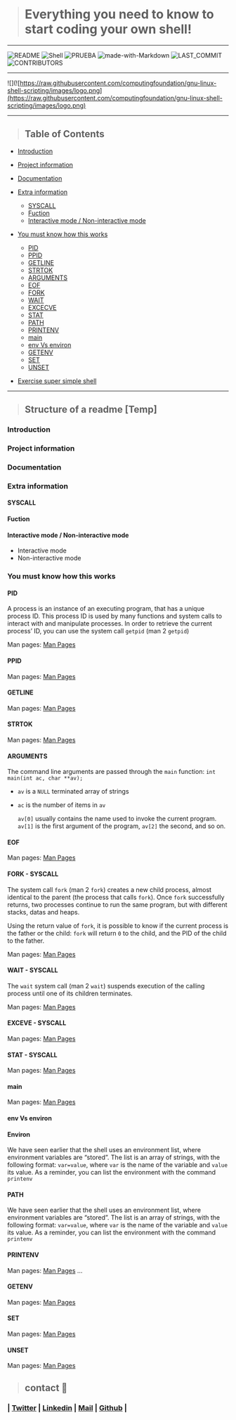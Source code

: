 > # Everything you need to know to start coding your own shell!

---

 ![README](https://img.shields.io/badge/README-OK-green.svg?colorB=00C106) ![Shell](https://img.shields.io/static/v1?label=Shell&message=Basic&color=blue) ![PRUEBA](https://img.shields.io/github/repo-size/EckoJuan/mini_shell)    ![made-with-Markdown](https://img.shields.io/badge/Made%20with-Markdown-1f425f.svg) ![LAST_COMMIT](https://img.shields.io/github/last-commit/EckoJuan/mini_shell)
![CONTRIBUTORS](https://img.shields.io/github/contributors/EckoJuan/mini_shell)

---
![](![https://raw.githubusercontent.com/computingfoundation/gnu-linux-shell-scripting/images/logo.png](https://raw.githubusercontent.com/computingfoundation/gnu-linux-shell-scripting/images/logo.png)

---

> ## Table of Contents

* [Introduction](#Introduction)
* [Project information](#Project-information)
* [Documentation](#Documentation)
* [Extra information](#Extra_information)
	* [SYSCALL](#SYSCALL)
	*  [Fuction](#Fuction)
	* [Interactive mode / Non-interactive mode](#Interactive-mode-/-Non-interactive-mode)
* [You must know how this works](#You_must_know_how_this_works)
	* [PID](#PID)
	* [PPID](#PPID)
	* [GETLINE](#GETLINE)
	 * [STRTOK](#STRTOK)
	* [ARGUMENTS](#ARGUMENTS)
	 * [EOF](#EOF)
	* [FORK](#FORK)
	* [WAIT](#WAIT)
	* [EXCECVE](#EXCEVE)
	 * [STAT](#STAT)
	* [PATH](#PATH)
	* [ PRINTENV](#PRINTENV)
	* [main](#main)
	* [env Vs environ](#env-Vs-environ)
	* [GETENV](#GETENV)
	* [SET](#SET)
	* [UNSET](#UNSET)
	

* [Exercise super simple shell](#Exercise:-super-simple-shell)

---
  

> ## Structure of a readme [Temp]
### Introduction

### Project information

### Documentation

### Extra information

#### SYSCALL

#### Fuction

#### Interactive mode / Non-interactive mode
* Interactive mode 
* Non-interactive mode

### You must know how this works

#### PID

A process is an instance of an executing program, that has a unique process ID. This process ID is used by many functions and system calls to interact with and manipulate processes. In order to retrieve the current process’ ID, you can use the system call `getpid` (man 2 `getpid`)

Man pages: [Man Pages](https://pages.github.com/)

#### PPID
Man pages: [Man Pages](https://pages.github.com/)
#### GETLINE
Man pages: [Man Pages](https://pages.github.com/)
#### STRTOK
Man pages: [Man Pages](https://pages.github.com/)
#### ARGUMENTS

The command line arguments are passed through the `main` function: `int main(int ac, char **av);`

- `av` is a `NULL` terminated array of strings

- `ac` is the number of items in `av`

  `av[0]` usually contains the name used to invoke the current program. `av[1]` is the first argument of the program, `av[2]` the second, and so on.

#### EOF
Man pages: [Man Pages](https://pages.github.com/)
#### FORK - SYSCALL

The system call `fork` (man 2 `fork`) creates a new child process, almost identical to the parent (the process that calls `fork`). Once `fork` successfully returns, two processes continue to run the same program, but with different stacks, datas and heaps.

  

Using the return value of `fork`, it is possible to know if the current process is the father or the child: `fork` will return `0` to the child, and the PID of the child to the father.

Man pages: [Man Pages](https://pages.github.com/)

#### WAIT - SYSCALL

The `wait` system call (man 2 `wait`) suspends execution of the calling process until one of its children terminates.

Man pages: [Man Pages](https://pages.github.com/)
#### EXCEVE - SYSCALL
Man pages: [Man Pages](https://pages.github.com/)
#### STAT - SYSCALL
Man pages: [Man Pages](https://pages.github.com/)



#### main
Man pages: [Man Pages](https://pages.github.com/)
#### env Vs environ

#### Environ

We have seen earlier that the shell uses an environment list, where environment variables are “stored”. The list is an array of strings, with the following format: `var=value`, where `var` is the name of the variable and `value` its value. As a reminder, you can list the environment with the command `printenv`

#### PATH

We have seen earlier that the shell uses an environment list, where environment variables are “stored”. The list is an array of strings, with the following format: `var=value`, where `var` is the name of the variable and `value` its value. As a reminder, you can list the environment with the command `printenv`
#### PRINTENV
Man pages: [Man Pages](https://pages.github.com/)
...
#### GETENV
Man pages: [Man Pages](https://pages.github.com/)
#### SET
Man pages: [Man Pages](https://pages.github.com/)
#### UNSET
Man pages: [Man Pages](https://pages.github.com/)



> ## contact 💬

  

### | [Twitter](https://twitter.com/llanoJS) | [Linkedin](https://www.linkedin.com/in/juansllano/) | [Mail](1461@holbertonschool.com) | [Github](https://github.com/EckoJuan/) |
